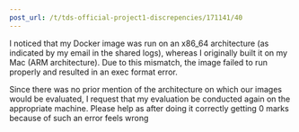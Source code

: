```yaml
---
post_url: /t/tds-official-project1-discrepencies/171141/40
---
```

I noticed that my Docker image was run on an x86\_64 architecture (as indicated by my email in the shared logs), whereas I originally built it on my Mac (ARM architecture). Due to this mismatch, the image failed to run properly and resulted in an exec format error.

Since there was no prior mention of the architecture on which our images would be evaluated, I request that my evaluation be conducted again on the appropriate machine. Please help as after doing it correctly getting 0 marks because of such an error feels wrong